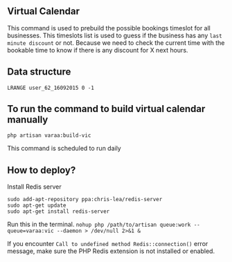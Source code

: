 ## Virtual Calendar

This command is used to prebuild the possible bookings timeslot for all businesses. This timeslots list is used to guess if the business has any `last minute discount` or not. Because we need to check the current time with the bookable time to know if there is any discount for X next hours.

## Data structure

```
LRANGE user_62_16092015 0 -1
```

## To run the command to build virtual calendar manually

`php artisan varaa:build-vic`

This command is scheduled to run daily

## How to deploy?

Install Redis server

```
sudo add-apt-repository ppa:chris-lea/redis-server
sudo apt-get update
sudo apt-get install redis-server
```

Run this in the terminal.
`nohup php /path/to/artisan queue:work --queue=varaa:vic --daemon > /dev/null 2>&1 &`

If you encounter `Call to undefined method Redis::connection()` error message, make sure the PHP Redis extension is not installed or enabled.

